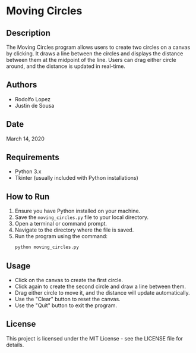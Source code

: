 # Moving Circles

## Description

The Moving Circles program allows users to create two circles on a canvas by clicking. It draws a line between the circles and displays the distance between them at the midpoint of the line. Users can drag either circle around, and the distance is updated in real-time.

## Authors

- Rodolfo Lopez
- Justin de Sousa

## Date

March 14, 2020

## Requirements

- Python 3.x
- Tkinter (usually included with Python installations)

## How to Run

1. Ensure you have Python installed on your machine.
2. Save the `moving_circles.py` file to your local directory.
3. Open a terminal or command prompt.
4. Navigate to the directory where the file is saved.
5. Run the program using the command:
   ```bash
   python moving_circles.py
   ```

## Usage

- Click on the canvas to create the first circle.
- Click again to create the second circle and draw a line between them.
- Drag either circle to move it, and the distance will update automatically.
- Use the "Clear" button to reset the canvas.
- Use the "Quit" button to exit the program.

## License

This project is licensed under the MIT License - see the LICENSE file for details.
